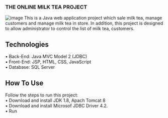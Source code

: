 ### THE ONLINE MILK TEA PROJECT
![image](https://user-images.githubusercontent.com/90099306/197791580-baaf4167-c1e2-4a96-bc0b-5386fe860d68.png)
This is a Java web application project which sale milk tea, manage customers and manage milk tea in store. In addition, this project is designed to allow administrator to control the list of milk tea, customers.
## Technologies
•	Back-End: Java MVC Model 2 (JDBC) <br />
•	Front-End: JSP, HTML, CSS, JavaScript <br />
•	Database: SQL Server <br />
## How To Use
Follow the steps to run this project: <br />
•	Download and install JDK 1.8, Apach Tomcat 8 <br />
•	Download and install Microsof JDBC Driver 4.2. <br />
• Run 

